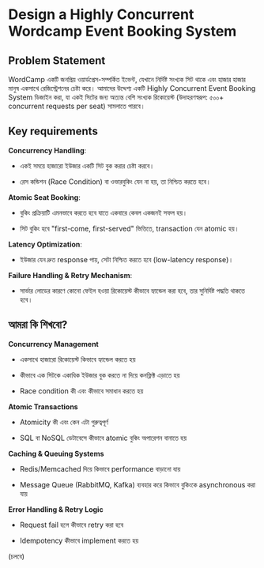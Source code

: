 # Design a Highly Concurrent Wordcamp Event Booking System

## Problem Statement

WordCamp একটি জনপ্রিয় ওয়ার্ডপ্রেস-সম্পর্কিত ইভেন্ট, যেখানে নির্দিষ্ট সংখ্যক সিট থাকে এবং হাজার হাজার মানুষ একসাথে রেজিস্ট্রেশনের চেষ্টা করে। আমাদের উদ্দেশ্য একটি Highly Concurrent Event Booking System ডিজাইন করা, যা একই সিটের জন্য অত্যন্ত বেশি সংখ্যক রিকোয়েস্ট (উদাহরণস্বরূপ: ৫০০+ concurrent requests per seat) সামলাতে পারবে।

## Key requirements

**Concurrency Handling**:

- একই সময়ে হাজারো ইউজার একটি সিট বুক করার চেষ্টা করবে।

- রেস কন্ডিশন (Race Condition) বা ওভারবুকিং যেন না হয়, তা নিশ্চিত করতে হবে।

**Atomic Seat Booking**:

- বুকিং প্রক্রিয়াটি এমনভাবে করতে হবে যাতে একবারে কেবল একজনই সফল হয়।

- সিট বুকিং হবে "first-come, first-served" ভিত্তিতে, transaction যেন atomic হয়।

**Latency Optimization**:

- ইউজার যেন দ্রুত response পায়, সেটা নিশ্চিত করতে হবে (low-latency response)।

**Failure Handling & Retry Mechanism**:

- সার্ভার লোডের কারণে কোনো ফেইল হওয়া রিকোয়েস্ট কীভাবে হ্যান্ডেল করা হবে, তার সুনির্দিষ্ট পদ্ধতি থাকতে হবে।

## আমরা কি শিখবো?

**Concurrency Management**

- একসাথে হাজারো রিকোয়েস্ট কিভাবে হ্যান্ডেল করতে হয়

- কীভাবে এক সিটকে একাধিক ইউজার বুক করতে না দিয়ে কনফ্লিক্ট এড়াতে হয়

- Race condition কী এবং কীভাবে সমাধান করতে হয়

**Atomic Transactions**

- Atomicity কী এবং কেন এটা গুরুত্বপূর্ণ

- SQL বা NoSQL ডেটাবেসে কীভাবে atomic বুকিং অপারেশন বানাতে হয়

**Caching & Queuing Systems**

- Redis/Memcached দিয়ে কিভাবে performance বাড়ানো যায়

- Message Queue (RabbitMQ, Kafka) ব্যবহার করে কিভাবে বুকিংকে asynchronous করা যায়

**Error Handling & Retry Logic**

- Request fail হলে কীভাবে retry করা হবে

- Idempotency কীভাবে implement করতে হয়

(চলবে)
